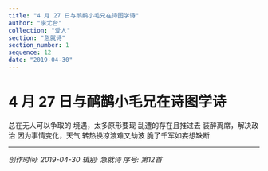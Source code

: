 ```yaml
---
title: "4 月 27 日与鸸鹋小毛兄在诗图学诗"
author: "李尤台"
collection: "爱人"
section: "急就诗"
section_number: 1
sequence: 12
date: "2019-04-30"
---
```


# 4 月 27 日与鸸鹋小毛兄在诗图学诗

总在无人可以争取的
境遇，太多原形要现
乱遭的存在且推过去
装醉离席，解决政治
因为事情变化，天气
转热换凉渡难又劫波
脆了千军如妄想缺断

---
*创作时间: 2019-04-30*
*辑别: 急就诗*
*序号: 第12首*
